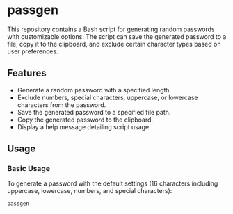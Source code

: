 # passgen

This repository contains a Bash script for generating random passwords with customizable options. The script can save the generated password to a file, copy it to the clipboard, and exclude certain character types based on user preferences.

## Features

- Generate a random password with a specified length.
- Exclude numbers, special characters, uppercase, or lowercase characters from the password.
- Save the generated password to a specified file path.
- Copy the generated password to the clipboard.
- Display a help message detailing script usage.

## Usage

### Basic Usage

To generate a password with the default settings (16 characters including uppercase, lowercase, numbers, and special characters):

```bash
passgen

